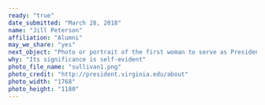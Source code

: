 ```yaml
---
ready: "true"
date_submitted: "March 28, 2018"
name: "Jill Peterson"
affiliation: "Alumni"
may_we_share: "yes"
next_object: "Photo or portrait of the first woman to serve as President of the University"
why: "Its significance is self-evident"
photo_file_name: "sullivan1.png"
photo_credit: "http://president.virginia.edu/about"
photo_width: "1768"
photo_height: "1180"
---
```

